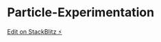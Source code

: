 # Particle-Experimentation

[Edit on StackBlitz ⚡️](https://stackblitz.com/edit/web-platform-wuf872)